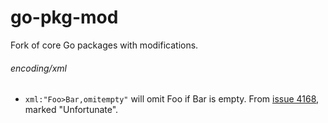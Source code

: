 go-pkg-mod
==========

Fork of core Go packages with modifications.

###### encoding/xml
- `xml:"Foo>Bar,omitempty"` will omit Foo if Bar is empty. From [issue 4168](https://code.google.com/p/go/issues/detail?id=4168), marked "Unfortunate".
